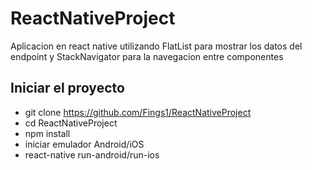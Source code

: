 # ReactNativeProject
Aplicacion en react native utilizando FlatList para mostrar los datos del endpoint y StackNavigator para la navegacion entre componentes

Iniciar el proyecto
-------------------

+ git clone https://github.com/Fings1/ReactNativeProject
+ cd ReactNativeProject
+ npm install
+ iniciar emulador Android/iOS
+ react-native run-android/run-ios
